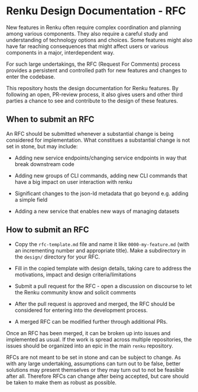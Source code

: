 # Renku Design Documentation - RFC

New features in Renku often require complex coordination and planning among
various components. They also require a careful study and understanding of
technology options and choices. Some features might also have far reaching
consequences that might affect users or various components in a major,
interdependent way.

For such large undertakings, the RFC (Request For Comments) process provides a
persistent and controlled path for new features and changes to enter the
codebase.

This repository hosts the design documentation for Renku features. By following
an open, PR-review process, it also gives users and other third parties a chance
to see and contribute to the design of these features.

## When to submit an RFC

An RFC should be submitted whenever a substantial change is being considered for
implementation. What constitues a substantial change is not set in stone, but
may include:

- Adding new service endpoints/changing service endpoints in way that break
  downstream code

- Adding new groups of CLI commands, adding new CLI commands that have a big
  impact on user interaction with renku

- Significant changes to the json-ld metadata that go beyond e.g. adding a
  simple field

- Adding a new service that enables new ways of managing datasets

## How to submit an RFC

- Copy the `rfc-template.md` file and name it like `0000-my-feature.md` (with an
  incrementing number and appropriate title). Make a subdirectory in the
  `design/` directory for your RFC.

- Fill in the copied template with design details, taking care to address the
  motivations, impact and design criteria/limitations

- Submit a pull request for the RFC - open a discussion on discourse to let the
  Renku community know and solicit comments

- After the pull request is approved and merged, the RFC should be considered
  for entering into the development process.

- A merged RFC can be modified further through additional PRs.

Once an RFC has been merged, it can be broken up into issues and implemented
as usual. If the work is spread across multiple repositories, the issues should
be organized into an epic in the main `renku` repository.

RFCs are not meant to be set in stone and can be subject to change. As with any
large undertaking, assumptions can turn out to be false, better solutions may
present themselves or they may turn out to not be feasible after all. Therefore
RFCs can change after being accepted, but care should be taken to make them as
robust as possible.
